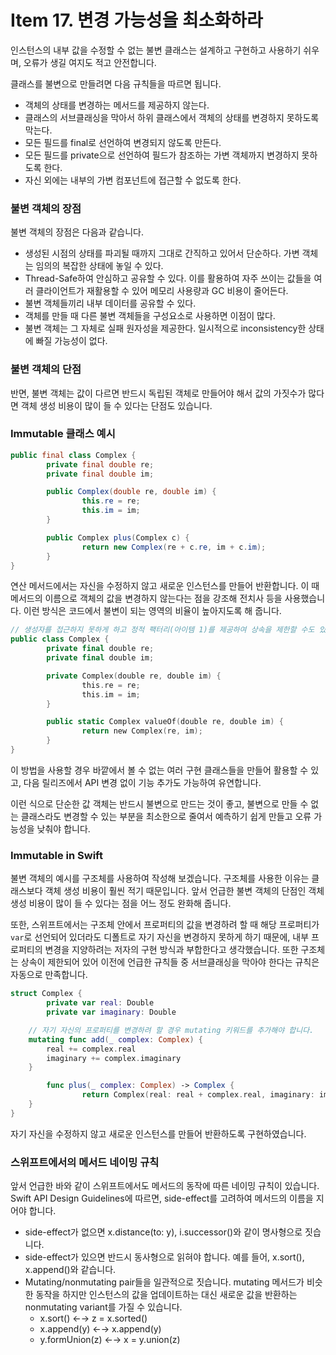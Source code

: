 
# Item 17. 변경 가능성을 최소화하라

인스턴스의 내부 값을 수정할 수 없는 불변 클래스는 설계하고 구현하고 사용하기 쉬우며, 오류가 생길 여지도 적고 안전합니다.

클래스를 불변으로 만들려면 다음 규칙들을 따르면 됩니다.

- 객체의 상태를 변경하는 메서드를 제공하지 않는다.
- 클래스의 서브클래싱을 막아서 하위 클래스에서 객체의 상태를 변경하지 못하도록 막는다.
- 모든 필드를 final로 선언하여 변경되지 않도록 만든다.
- 모든 필드를 private으로 선언하여 필드가 참조하는 가변 객체까지 변경하지 못하도록 한다.
- 자신 외에는 내부의 가변 컴포넌트에 접근할 수 없도록 한다.

### 불변 객체의 장점

불변 객체의 장점은 다음과 같습니다.

- 생성된 시점의 상태를 파괴될 때까지 그대로 간직하고 있어서 단순하다. 가변 객체는 임의의 복잡한 상태에 놓일 수 있다.
- Thread-Safe하여 안심하고 공유할 수 있다. 이를 활용하여 자주 쓰이는 값들을 여러 클라이언트가 재활용할 수 있어 메모리 사용량과 GC 비용이 줄어든다.
- 불변 객체들끼리 내부 데이터를 공유할 수 있다.
- 객체를 만들 때 다른 불변 객체들을 구성요소로 사용하면 이점이 많다.
- 불변 객체는 그 자체로 실패 원자성을 제공한다. 일시적으로 inconsistency한 상태에 빠질 가능성이 없다.

### 불변 객체의 단점

반면, 불변 객체는 값이 다르면 반드시 독립된 객체로 만들어야 해서 값의 가짓수가 많다면 객체 생성 비용이 많이 들 수 있다는 단점도 있습니다.

### Immutable 클래스 예시

```java
public final class Complex {
		private final double re;
		private final double im;

		public Complex(double re, double im) {
				this.re = re;
				this.im = im;
		}

		public Complex plus(Complex c) {
				return new Complex(re + c.re, im + c.im);
		}
}
```

연산 메서드에서는 자신을 수정하지 않고 새로운 인스턴스를 만들어 반환합니다. 이 때 메서드의 이름으로 객체의 값을 변경하지 않는다는 점을 강조해 전치사 등을 사용했습니다. 이런 방식은 코드에서 불변이 되는 영역의 비율이 높아지도록 해 줍니다.

```swift
// 생성자를 접근하지 못하게 하고 정적 팩터리(아이템 1)를 제공하여 상속을 제한할 수도 있습니다.
public class Complex {
		private final double re;
		private final double im;

		private Complex(double re, double im) {
				this.re = re;
				this.im = im;
		}

		public static Complex valueOf(double re, double im) {
				return new Complex(re, im);
		}
}
```

이 방법을 사용할 경우 바깥에서 볼 수 없는 여러 구현 클래스들을 만들어 활용할 수 있고, 다음 릴리즈에서 API 변경 없이 기능 추가도 가능하여 유연합니다.

이런 식으로 단순한 값 객체는 반드시 불변으로 만드는 것이 좋고, 불변으로 만들 수 없는 클래스라도 변경할 수 있는 부분을 최소한으로 줄여서 예측하기 쉽게 만들고 오류 가능성을 낮춰야 합니다.

### Immutable in Swift

불변 객체의 예시를 구조체를 사용하여 작성해 보겠습니다. 구조체를 사용한 이유는 클래스보다 객체 생성 비용이 훨씬 적기 때문입니다. 앞서 언급한 불변 객체의 단점인 객체 생성 비용이 많이 들 수 있다는 점을 어느 정도 완화해 줍니다.

또한, 스위프트에서는 구조체 안에서 프로퍼티의 값을 변경하려 할 때 해당 프로퍼티가 `var`로 선언되어 있더라도 디폴트로 자기 자신을 변경하지 못하게 하기 때문에, 내부 프로퍼티의 변경을 지양하려는 저자의 구현 방식과 부합한다고 생각했습니다. 또한 구조체는 상속이 제한되어 있어 이전에 언급한 규칙들 중 서브클래싱을 막아야 한다는 규칙은 자동으로 만족합니다.

```swift
struct Complex {
		private var real: Double
		private var imaginary: Double

    // 자기 자신의 프로퍼티를 변경하려 할 경우 mutating 키워드를 추가해야 합니다.
    mutating func add(_ complex: Complex) {
        real += complex.real
        imaginary += complex.imaginary
    }

		func plus(_ complex: Complex) -> Complex {
				return Complex(real: real + complex.real, imaginary: imaginary + complex.imaginary)
    }
}
```

자기 자신을 수정하지 않고 새로운 인스턴스를 만들어 반환하도록 구현하였습니다.

### 스위프트에서의 메서드 네이밍 규칙

앞서 언급한 바와 같이 스위프트에서도 메서드의 동작에 따른 네이밍 규칙이 있습니다. Swift API Design Guidelines에 따르면, side-effect를 고려하여 메서드의 이름을 지어야 합니다.

- side-effect가 없으면 x.distance(to: y), i.successor()와 같이 명사형으로 짓습니다.
- side-effect가 있으면 반드시 동사형으로 읽혀야 합니다. 예를 들어, x.sort(), x.append()와 같습니다.
- Mutating/nonmutating pair들을 일관적으로 짓습니다. mutating 메서드가 비슷한 동작을 하지만 인스턴스의 값을 업데이트하는 대신 새로운 값을 반환하는 nonmutating variant를 가질 수 있습니다.
    - x.sort() ←→ z = x.sorted()
    - x.append(y) ←→ x.append(y)
    - y.formUnion(z) ←→ x = y.union(z)
